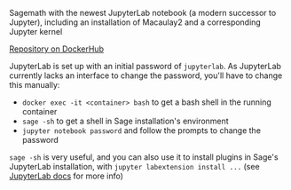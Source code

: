 Sagemath with the newest JupyterLab notebook (a modern successor to Jupyter), including an installation of Macaulay2 and a corresponding Jupyter kernel

[Repository on DockerHub](https://hub.docker.com/r/cemulate/sagemath-jupyterlab-m2/)

JupyterLab is set up with an initial password of `jupyterlab`. As JupyterLab currently lacks an interface to change the password, you'll have to change this manually:

* `docker exec -it <container> bash` to get a bash shell in the running container
* `sage -sh` to get a shell in Sage installation's environment
* `jupyter notebook password` and follow the prompts to change the password

`sage -sh` is very useful, and you can also use it to install plugins in Sage's JupyterLab installation, with `jupyter labextension install ...` (see [JupyterLab docs](https://github.com/jupyterlab/jupyterlab) for more info)
